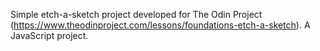 Simple etch-a-sketch project developed for The Odin Project (https://www.theodinproject.com/lessons/foundations-etch-a-sketch). A JavaScript project. 
